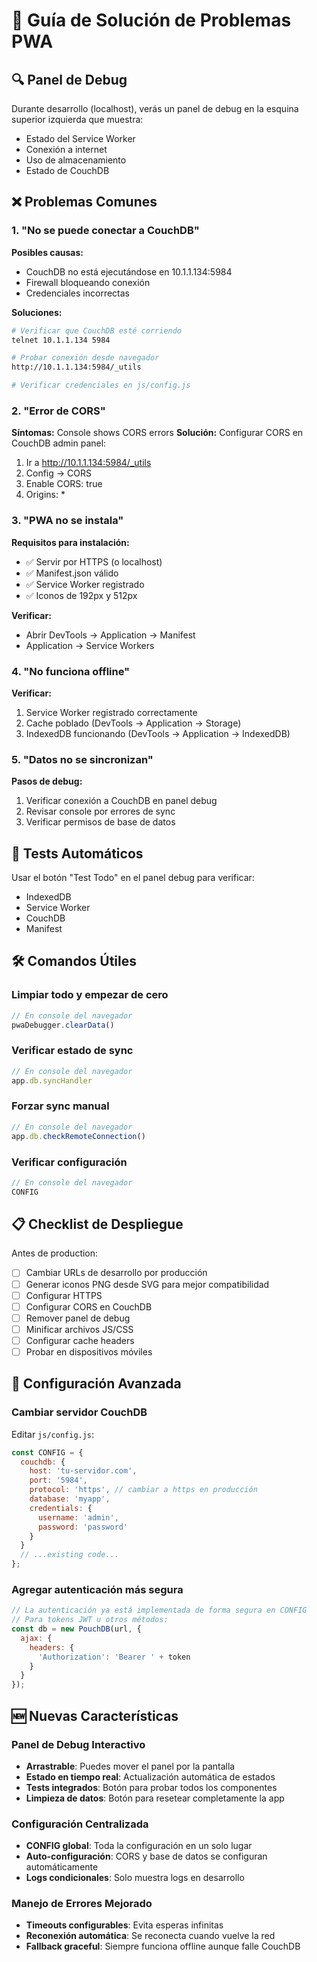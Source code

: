 # 🚨 Guía de Solución de Problemas PWA

## 🔍 Panel de Debug

Durante desarrollo (localhost), verás un panel de debug en la esquina superior izquierda que muestra:
- Estado del Service Worker
- Conexión a internet
- Uso de almacenamiento
- Estado de CouchDB

## ❌ Problemas Comunes

### 1. "No se puede conectar a CouchDB"

**Posibles causas:**
- CouchDB no está ejecutándose en 10.1.1.134:5984
- Firewall bloqueando conexión
- Credenciales incorrectas

**Soluciones:**
```bash
# Verificar que CouchDB esté corriendo
telnet 10.1.1.134 5984

# Probar conexión desde navegador
http://10.1.1.134:5984/_utils

# Verificar credenciales en js/config.js
```

### 2. "Error de CORS"

**Síntomas:** Console shows CORS errors
**Solución:** Configurar CORS en CouchDB admin panel:
1. Ir a http://10.1.1.134:5984/_utils
2. Config → CORS
3. Enable CORS: true
4. Origins: *

### 3. "PWA no se instala"

**Requisitos para instalación:**
- ✅ Servir por HTTPS (o localhost)
- ✅ Manifest.json válido
- ✅ Service Worker registrado
- ✅ Iconos de 192px y 512px

**Verificar:**
- Abrir DevTools → Application → Manifest
- Application → Service Workers

### 4. "No funciona offline"

**Verificar:**
1. Service Worker registrado correctamente
2. Cache poblado (DevTools → Application → Storage)
3. IndexedDB funcionando (DevTools → Application → IndexedDB)

### 5. "Datos no se sincronizan"

**Pasos de debug:**
1. Verificar conexión a CouchDB en panel debug
2. Revisar console por errores de sync
3. Verificar permisos de base de datos

## 🧪 Tests Automáticos

Usar el botón "Test Todo" en el panel debug para verificar:
- IndexedDB
- Service Worker
- CouchDB
- Manifest

## 🛠️ Comandos Útiles

### Limpiar todo y empezar de cero
```javascript
// En console del navegador
pwaDebugger.clearData()
```

### Verificar estado de sync
```javascript
// En console del navegador
app.db.syncHandler
```

### Forzar sync manual
```javascript
// En console del navegador
app.db.checkRemoteConnection()
```

### Verificar configuración
```javascript
// En console del navegador
CONFIG
```

## 📋 Checklist de Despliegue

Antes de production:

- [ ] Cambiar URLs de desarrollo por producción
- [ ] Generar iconos PNG desde SVG para mejor compatibilidad
- [ ] Configurar HTTPS
- [ ] Configurar CORS en CouchDB
- [ ] Remover panel de debug
- [ ] Minificar archivos JS/CSS
- [ ] Configurar cache headers
- [ ] Probar en dispositivos móviles

## 🔧 Configuración Avanzada

### Cambiar servidor CouchDB
Editar `js/config.js`:
```javascript
const CONFIG = {
  couchdb: {
    host: 'tu-servidor.com',
    port: '5984',
    protocol: 'https', // cambiar a https en producción
    database: 'myapp',
    credentials: {
      username: 'admin',
      password: 'password'
    }
  }
  // ...existing code...
};
```

### Agregar autenticación más segura
```javascript
// La autenticación ya está implementada de forma segura en CONFIG
// Para tokens JWT u otros métodos:
const db = new PouchDB(url, {
  ajax: {
    headers: {
      'Authorization': 'Bearer ' + token
    }
  }
});
```

## 🆕 Nuevas Características

### Panel de Debug Interactivo
- **Arrastrable**: Puedes mover el panel por la pantalla
- **Estado en tiempo real**: Actualización automática de estados
- **Tests integrados**: Botón para probar todos los componentes
- **Limpieza de datos**: Botón para resetear completamente la app

### Configuración Centralizada
- **CONFIG global**: Toda la configuración en un solo lugar
- **Auto-configuración**: CORS y base de datos se configuran automáticamente
- **Logs condicionales**: Solo muestra logs en desarrollo

### Manejo de Errores Mejorado
- **Timeouts configurables**: Evita esperas infinitas
- **Reconexión automática**: Se reconecta cuando vuelve la red
- **Fallback graceful**: Siempre funciona offline aunque falle CouchDB

